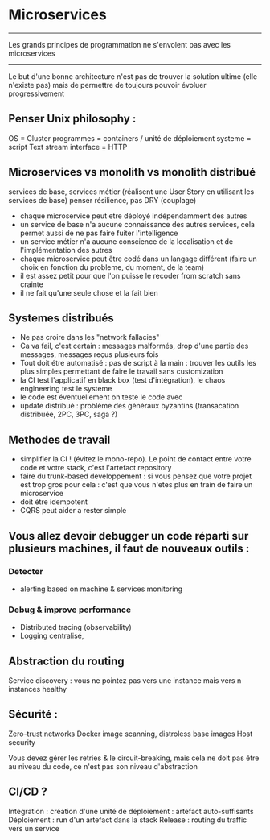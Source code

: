 # Microservices

---

Les grands principes de programmation ne s'envolent pas avec les microservices

---

Le but d'une bonne architecture n'est pas de trouver la solution ultime (elle n'existe pas) mais de permettre de toujours pouvoir évoluer progressivement

## Penser Unix philosophy :
OS = Cluster
programmes = containers / unité de déploiement
systeme = script
Text stream interface = HTTP

## Microservices vs monolith  vs monolith distribué
services de base, services métier (réalisent une User Story en utilisant les services de base)
penser résilience, pas DRY (couplage)

- chaque microservice peut etre déployé indépendamment des autres
- un service de base n'a aucune connaissance des autres services, cela permet aussi de ne pas faire fuiter l'intelligence
- un service métier n'a aucune conscience de la localisation et de l'implémentation des autres 
- chaque microservice peut être codé dans un langage différent (faire un choix en fonction du probleme, du moment, de la team)
- il est assez petit pour que l'on puisse le recoder from scratch sans crainte
- il ne fait qu'une seule chose et la fait bien

## Systemes distribués
- Ne pas croire dans les "network fallacies"
- Ca va fail, c'est certain : messages malformés, drop d'une partie des messages, messages reçus plusieurs fois
- Tout doit étre automatisé : pas de script à la main : trouver les outils les plus simples permettant de faire le travail sans customization
- la CI test l'applicatif en black box (test d'intégration), le chaos engineering test le systeme
- le code est éventuellement on teste le code avec
- update distribué : problème des généraux byzantins (transacation distribuée, 2PC, 3PC, saga ?)

## Methodes de travail
- simplifier la CI ! (évitez le mono-repo). Le point de contact entre votre code et votre stack, c'est l'artefact repository
- faire du trunk-based developpement : si vous pensez que votre projet est trop gros pour cela : c'est que vous n'etes plus en train de faire un microservice
- doit étre idempotent
- CQRS peut aider a rester simple 

## Vous allez devoir debugger un code réparti sur plusieurs machines, il faut de nouveaux outils :
### Detecter
- alerting based on machine & services monitoring
### Debug & improve performance
- Distributed tracing (observability)
- Logging centralisé, 


## Abstraction du routing
Service discovery : vous ne pointez pas vers une instance mais vers n instances healthy

## Sécurité :
Zero-trust networks
Docker image scanning, distroless base images
Host security

Vous devez gérer les retries & le circuit-breaking, mais cela ne doit pas être au niveau du code, ce n'est pas son niveau d'abstraction

## CI/CD ?
Integration : création d'une unité de déploiement : artefact auto-suffisants
Déploiement : run d'un artefact dans la stack
Release : routing du traffic vers un service
